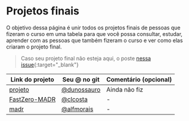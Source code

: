 # Projetos finais

O objetivo dessa página é unir todos os projetos finais de pessoas que fizeram o curso em uma tabela para que você possa consultar, estudar, aprender com as pessoas que também fizeram o curso e ver como elas criaram o projeto final.

> Caso seu projeto final não esteja aqui, o poste [nessa issue](https://github.com/dunossauro/fastapi-do-zero/issues/135){:target="_blank"}

| Link do projeto                                           | Seu @ no git                                 | Comentário (opcional) |
|-----------------------------------------------------------|----------------------------------------------|-----------------------|
| [projeto](https://github.com/dunossauro/fast_zero)        | [@dunossauro](https://github.com/dunossauro) | Ainda não fiz         |
| [FastZero-MADR](https://github.com/clcosta/fastzero-madr) | [@clcosta](https://github.com/clcosta)       | -                     |
| [madr](https://github.com/alfmorais/madr)                 | [@alfmorais](https://github.com/alfmorais)   | -                     |
